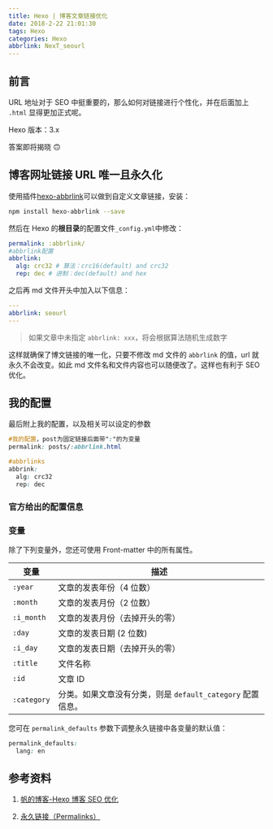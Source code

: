 ```yaml
---
title: Hexo | 博客文章链接优化
date: 2018-2-22 21:01:30
tags: Hexo
categories: Hexo
abbrlink: NexT_seourl
---
```


## 前言

URL 地址对于 SEO 中挺重要的，那么如何对链接进行个性化，并在后面加上 `.html` 显得更加正式呢。

Hexo 版本：3.x

答案即将揭晓 🙃

<!-- more -->

## 博客网址链接 URL 唯一且永久化

使用插件[hexo-abbrlink](https://github.com/rozbo/hexo-abbrlink)可以做到自定义文章链接，安装：

```bash
npm install hexo-abbrlink --save
```

然后在 Hexo 的**根目录**的配置文件`_config.yml`中修改：

```yml
permalink: :abbrlink/
#abbrlink配置
abbrlink:
  alg: crc32 # 算法：crc16(default) and crc32
  rep: dec # 进制：dec(default) and hex
```

之后再 md 文件开头中加入以下信息：

```yml
---
abbrlink: seourl
---
```

> 如果文章中未指定 `abbrlink: xxx`，将会根据算法随机生成数字

这样就确保了博文链接的唯一化，只要不修改 md 文件的 `abbrlink` 的值，url 就永久不会改变。如此 md 文件名和文件内容也可以随便改了。这样也有利于 SEO 优化。

## 我的配置

最后附上我的配置，以及相关可以设定的参数

```css
#我的配置，post为固定链接后面带":"的为变量
permalink: posts/:abbrlink.html

#abbrlinks
abbrink:
  alg: crc32
  rep: dec
```

### 官方给出的配置信息

### 变量

除了下列变量外，您还可使用 Front-matter 中的所有属性。

| 变量        | 描述                                                       |
| ----------- | ---------------------------------------------------------- |
| `:year`     | 文章的发表年份（4 位数）                                   |
| `:month`    | 文章的发表月份（2 位数）                                   |
| `:i_month`  | 文章的发表月份（去掉开头的零）                             |
| `:day`      | 文章的发表日期 (2 位数)                                    |
| `:i_day`    | 文章的发表日期（去掉开头的零）                             |
| `:title`    | 文件名称                                                   |
| `:id`       | 文章 ID                                                    |
| `:category` | 分类。如果文章没有分类，则是 `default_category` 配置信息。 |

您可在 `permalink_defaults` 参数下调整永久链接中各变量的默认值：

```css
permalink_defaults:
  lang: en
```

## 参考资料

1. [帆的博客-Hexo 博客 SEO 优化](https://molock.cn/posts/19286/)

2. [永久链接（Permalinks）](https://hexo.io/zh-cn/docs/permalinks.html)
